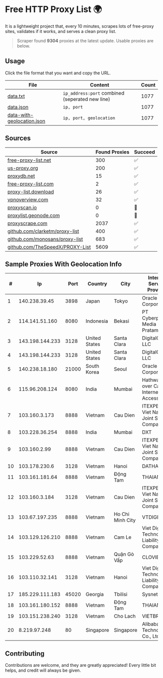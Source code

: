 
# Free HTTP Proxy List 🌍

It is a lightweight project that, every 10 minutes, scrapes lots of free-proxy sites, validates if it works, and serves a clean proxy list.


> Scraper found **9304** proxies at the latest update. Usable proxies are below.

## Usage

Click the file format that you want and copy the URL.


|File|Content|Count|
|----|-------|-----|
|[data.txt](https://raw.githubusercontent.com/themiralay/Proxy-List-World/master/data.txt)|`ip_address:port` combined (seperated new line)|1077|
|[data.json](https://raw.githubusercontent.com/themiralay/Proxy-List-World/master/data.json)|`ip, port`|1077|
|[data-with-geolocation.json](https://raw.githubusercontent.com/themiralay/Proxy-List-World/master/data-with-geolocation.json)|`ip, port, geolocation`|1077|

## Sources

|Source|Found Proxies|Succeed|
|------|-------------|-------|
|[free-proxy-list.net](https://free-proxy-list.net)|300|✅|
|[us-proxy.org](https://www.us-proxy.org)|200|✅|
|[proxydb.net](http://proxydb.net)|15|✅|
|[free-proxy-list.com](https://free-proxy-list.com/?page=&port=&type%5B%5D=http&type%5B%5D=https&up_time=0&search=Search)|2|✅|
|[proxy-list.download](https://www.proxy-list.download/HTTP)|26|✅|
|[vpnoverview.com](https://vpnoverview.com/privacy/anonymous-browsing/free-proxy-servers)|32|✅|
|[proxyscan.io](https://www.proxyscan.io)|0|🚫|
|[proxylist.geonode.com](https://proxylist.geonode.com/api/proxy-list?limit=300&page=1&sort_by=lastChecked&sort_type=desc&protocols=http,https)|0|🚫|
|[proxyscrape.com](https://api.proxyscrape.com/v2/?request=displayproxies&protocol=http&timeout=10000&country=all&ssl=all&anonymity=all)|2037|✅|
|[github.com/clarketm/proxy-list](https://raw.githubusercontent.com/clarketm/proxy-list/master/proxy-list-raw.txt)|400|✅|
|[github.com/monosans/proxy-list](https://raw.githubusercontent.com/monosans/proxy-list/main/proxies/http.txt)|683|✅|
|[github.com/TheSpeedX/PROXY-List](https://raw.githubusercontent.com/TheSpeedX/PROXY-List/master/http.txt)|5609|✅|


## Sample Proxies With Geolocation Info

|#|Ip|Port|Country|City|Internet Service Provider|
|-|--|----|-------|----|-------------------------|
|1|140.238.39.45|3898|Japan|Tokyo|Oracle Corporation|
|2|114.141.51.160|8080|Indonesia|Bekasi|PT Cyberplus Media Pratama|
|3|143.198.144.233|3128|United States|Santa Clara|DigitalOcean, LLC|
|4|143.198.144.233|3128|United States|Santa Clara|DigitalOcean, LLC|
|5|140.238.18.180|21000|South Korea|Seoul|Oracle Corporation|
|6|115.96.208.124|8080|India|Mumbai|Hathway IP over Cable Internet Access|
|7|103.160.3.173|8888|Vietnam|Cau Dien|ITEXPERT Viet Nam Joint Stock Company|
|8|103.228.36.254|8888|India|Mumbai|DXT|
|9|103.160.2.99|8888|Vietnam|Cau Dien|ITEXPERT Viet Nam Joint Stock Company|
|10|103.178.230.6|3128|Vietnam|Hanoi|DATHANH|
|11|103.161.181.64|8888|Vietnam|Động Tam|THAIAN|
|12|103.160.3.184|3128|Vietnam|Cau Dien|ITEXPERT Viet Nam Joint Stock Company|
|13|103.67.197.235|8888|Vietnam|Ho Chi Minh City|VTDIGITAL|
|14|103.129.126.210|8888|Vietnam|Cam Le|Viet Digital Technology Liability Company|
|15|103.229.52.63|8888|Vietnam|Quận Gò Vấp|CLOVIET|
|16|103.110.32.141|3128|Vietnam|Hanoi|Viet Digital Technology Liability Company|
|17|185.229.111.183|45020|Georgia|Tbilisi|Sysnet LLC|
|18|103.161.180.152|8888|Vietnam|Động Tam|THAIAN|
|19|103.151.238.240|3128|Vietnam|Cho Lach|VIETBRANDS|
|20|8.219.97.248|80|Singapore|Singapore|Alibaba (US) Technology Co., Ltd.|



## Contributing

Contributions are welcome, and they are greatly appreciated! Every
little bit helps, and credit will always be given.

